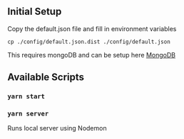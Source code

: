 ## Initial Setup

Copy the default.json file and fill in environment variables

```
cp ./config/default.json.dist ./config/default.json
```

This requires mongoDB and can be setup here [MongoDB](https://www.mongodb.com/)

## Available Scripts

### `yarn start`

### `yarn server`

Runs local server using Nodemon
